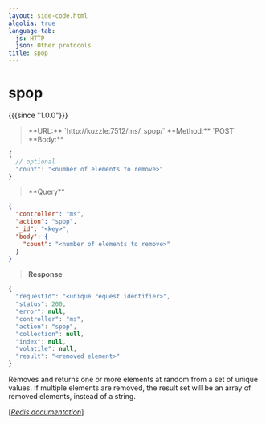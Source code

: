 ```yaml
---
layout: side-code.html
algolia: true
language-tab:
  js: HTTP
  json: Other protocols
title: spop
---
```


# spop

{{{since "1.0.0"}}}




<blockquote class="js">
<p>
**URL:** `http://kuzzle:7512/ms/_spop/<key>`  
**Method:** `POST`  
**Body:**
</p>
</blockquote>


```js
{
  // optional
  "count": "<number of elements to remove>"
}
```



<blockquote class="json">
<p>
**Query**
</p>
</blockquote>


```json
{
  "controller": "ms",
  "action": "spop",
  "_id": "<key>",
  "body": {
    "count": "<number of elements to remove>"
  }
}
```

>**Response**

```javascript
{
  "requestId": "<unique request identifier>",
  "status": 200,
  "error": null,
  "controller": "ms",
  "action": "spop",
  "collection": null,
  "index": null,
  "volatile": null,
  "result": "<removed element>"
}
```

Removes and returns one or more elements at random from a set of unique values. If multiple elements are removed, the result set will be an array of removed elements, instead of a string.

[[_Redis documentation_]](https://redis.io/commands/spop)
